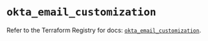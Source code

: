 # `okta_email_customization`

Refer to the Terraform Registry for docs: [`okta_email_customization`](https://registry.terraform.io/providers/okta/okta/4.11.1/docs/resources/email_customization).
